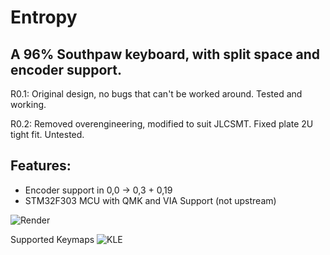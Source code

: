 # Entropy

## A 96% Southpaw keyboard, with split space and encoder support. 

R0.1: Original design, no bugs that can't be worked around. Tested and working.

R0.2: Removed overengineering, modified to suit JLCSMT. Fixed plate 2U tight fit. Untested.

## Features:
- Encoder support in 0,0 -> 0,3 + 0,19
- STM32F303 MCU with QMK and VIA Support (not upstream)

![Render](docs/entropy.jpeg)

Supported Keymaps
![KLE](docs/kle.jpg)
